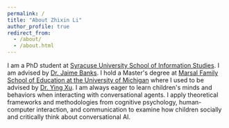```yaml
---
permalink: /
title: "About Zhixin Li"
author_profile: true
redirect_from: 
  - /about/
  - /about.html
---
```


I am a PhD student at [Syracuse University School of Information Studies](https://ischool.syr.edu/). I am advised by [Dr. Jaime Banks](https://ischool.syr.edu/jaime-banks/#Biography). I hold a Master's degree at [Marsal Family School of Education at the University of Michigan](https://marsal.umich.edu/) where I used to be advised by [Dr. Ying Xu](https://ying-xu.com/). I am always eager to learn children's minds and behaviors when interacting with conversational agents. I apply theoretical frameworks and methodologies from cognitive psychology, human-computer interaction, and communication to examine how children socially and critically think about conversational AI.


